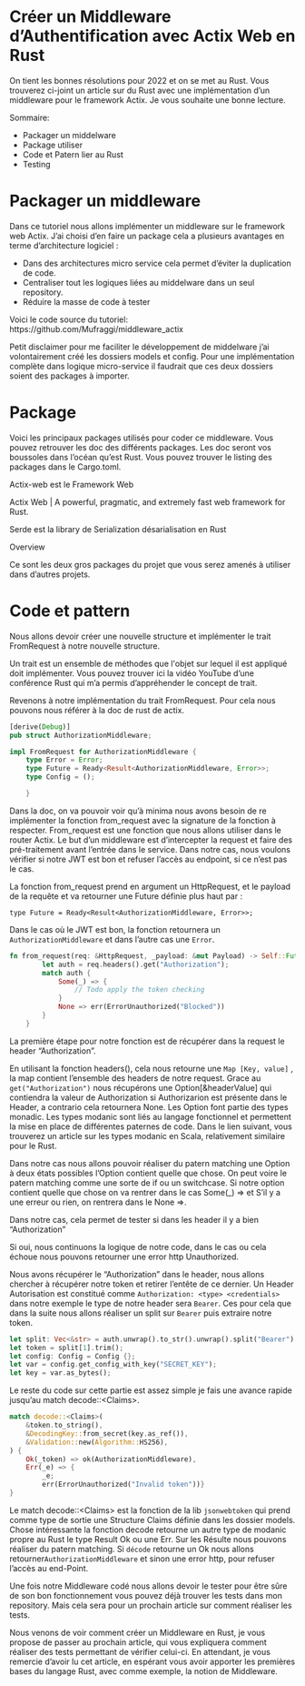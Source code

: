# **Créer un Middleware d’Authentification avec Actix Web en Rust**

On tient les bonnes résolutions pour 2022 et on se met au Rust. Vous trouverez ci-joint un article sur du Rust avec une implémentation d’un middleware pour le framework Actix. Je vous souhaite une bonne lecture.

Sommaire:

- Packager un middelware
- Package utiliser
- Code et Patern lier au Rust
- Testing

# Packager un middleware

Dans ce tutoriel nous allons implémenter un middleware sur le framework web Actix. J’ai choisi d’en faire un package cela a plusieurs avantages en terme d’architecture logiciel :

- Dans des architectures micro service cela permet d’éviter la duplication de code.
- Centraliser tout les logiques liées au middelware dans un seul repository.
- Réduire la masse de code à tester

Voici le code source du tutoriel: https\://github.com/Mufraggi/middleware\_actix

Petit disclaimer pour me faciliter le développement de middelware j’ai volontairement créé les dossiers models et config. Pour une implémentation complète dans logique micro-service il faudrait que ces deux dossiers soient des packages à importer.

# Package

Voici les principaux packages utilisés pour coder ce middleware. Vous pouvez retrouver les doc des différents packages. Les doc seront vos boussoles dans l’océan qu’est Rust. Vous pouvez trouver le listing des packages dans le Cargo.toml.

Actix-web est le Framework Web

Actix Web | A powerful, pragmatic, and extremely fast web framework for Rust.

Serde est la library de Serialization désarialisation en Rust

Overview

Ce sont les deux gros packages du projet que vous serez amenés à utiliser dans d’autres projets.

# Code et pattern

Nous allons devoir créer une nouvelle structure et implémenter le trait FromRequest à notre nouvelle structure.

Un trait est un ensemble de méthodes que l'objet sur lequel il est appliqué doit implémenter. Vous pouvez trouver ici la vidéo YouTube d’une conférence Rust qui m’a permis d’appréhender le concept de trait.

Revenons à notre implémentation du trait FromRequest. Pour cela nous pouvons nous référer à la doc de rust de actix.

```rust
[derive(Debug)]
pub struct AuthorizationMiddleware;

impl FromRequest for AuthorizationMiddleware {
    type Error = Error;
    type Future = Ready<Result<AuthorizationMiddleware, Error>>;
    type Config = ();

    }
```

Dans la doc, on va pouvoir voir qu’à minima nous avons besoin de re implémenter la fonction from\_request avec la signature de la fonction à respecter. From\_request est une fonction que nous allons utiliser dans le router Actix. Le but d’un middleware est d’intercepter la request et faire des pré-traitement avant l’entrée dans le service. Dans notre cas, nous voulons vérifier si notre JWT est bon et refuser l’accès au endpoint, si ce n’est pas le cas.

La fonction from\_request prend en argument un HttpRequest, et le payload de la requête et va retourner une Future définie plus haut par :

`type Future = Ready<Result<AuthorizationMiddleware, Error>>;`

Dans le cas où le JWT est bon, la fonction retournera un `AuthorizationMiddleware` et dans l’autre cas une `Error`.

```rust
fn from_request(req: &HttpRequest, _payload: &mut Payload) -> Self::Future {
        let auth = req.headers().get("Authorization");
        match auth {
            Some(_) => {
	            // Todo apply the token checking
            }
            None => err(ErrorUnauthorized("Blocked"))
        }
    }
```

La première étape pour notre fonction est de récupérer dans la request le header “Authorization”.

En utilisant la fonction headers(), cela nous retourne une `Map [Key, value]` , la map contient l’ensemble des headers de notre request. Grace au `get("Authorization")` nous récupérons une Option\[\&headerValue] qui contiendra la valeur de Authorization si Authorizarion est présente dans le Header, a contrario cela retournera None. Les Option font partie des types monadic. Les types modanic sont liés au langage fonctionnel et permettent la mise en place de différentes paternes de code. Dans le lien suivant, vous trouverez un article sur les types modanic en Scala, relativement similaire pour le Rust.

Dans notre cas nous allons pouvoir réaliser du patern matching une Option à deux états possibles l’Option contient quelle que chose. On peut voire le patern matching comme une sorte de if ou un switchcase. Si notre option contient quelle que chose on va rentrer dans le cas Some(\_) ⇒ et S’il y a une erreur ou rien, on rentrera dans le None ⇒.

Dans notre cas, cela permet de tester si dans les header il y a bien “Authorization”

Si oui, nous continuons la logique de notre code, dans le cas ou cela échoue nous pouvons retourner une error http Unauthorized.

Nous avons récupérer le “Authorization” dans le header, nous allons chercher à récupérer notre token et retirer l’entête de ce dernier. Un Header Autorisation est constitué comme `Authorization: <type> <credentials>` dans notre exemple le type de notre header sera `Bearer`. Ces pour cela que dans la suite nous allons réaliser un split sur `Bearer` puis extraire notre token.

```rust
let split: Vec<&str> = auth.unwrap().to_str().unwrap().split("Bearer").collect();
let token = split[1].trim();
let config: Config = Config {};
let var = config.get_config_with_key("SECRET_KEY");
let key = var.as_bytes();

```

Le reste du code sur cette partie est assez simple je fais une avance rapide jusqu’au match decode::\<Claims>.

```rust
match decode::<Claims>(
    &token.to_string(),
    &DecodingKey::from_secret(key.as_ref()),
    &Validation::new(Algorithm::HS256),
) {
    Ok(_token) => ok(AuthorizationMiddleware),
    Err(_e) => {
        _e;
        err(ErrorUnauthorized("Invalid token"))}
}
```

Le match decode::\<Claims> est la fonction de la lib `jsonwebtoken` qui prend comme type de sortie une Structure Claims définie dans les dossier models. Chose intéressante la fonction decode retourne un autre type de modanic propre au Rust le type Result Ok ou une Err. Sur les Résulte nous pouvons réaliser du patern matching. Si `décode` retourne un Ok nous allons retourner`AuthorizationMiddleware` et sinon une error http, pour refuser l’accès au end-Point.

Une fois notre Middleware codé nous allons devoir le tester pour être sûre de son bon fonctionnement vous pouvez déjà trouver les tests dans mon repository. Mais cela sera pour un prochain article sur comment réaliser les tests.

Nous venons de voir comment créer un Middleware en Rust, je vous propose de passer au prochain article, qui vous expliquera comment réaliser des tests permettant de vérifier celui-ci. En attendant, je vous remercie d’avoir lu cet article, en espérant vous avoir apporter les premières bases du langage Rust, avec comme exemple, la notion de Middleware.
